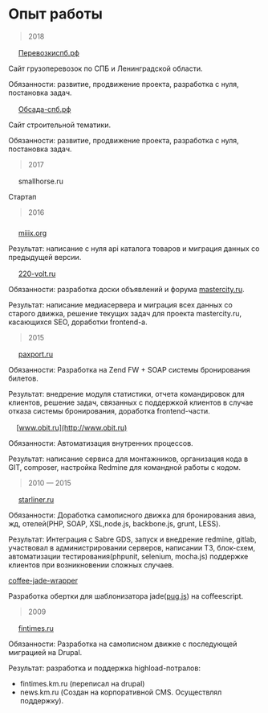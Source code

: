 # Опыт работы

> 2018

<img src="http://xn--90abialgn4afhes.xn--p1ai/favicon.ico" height="16"> [Перевозкиспб.рф](http://перевозкиспб.рф)

Сайт грузоперевозок по СПБ и Ленинградской области.

Обязанности: развитие, продвижение проекта, разработка с нуля, постановка задач.

<img src="http://xn----7sbacdp1enne.xn--p1ai/favicon.ico" height="16"> [Обсада-спб.рф](http://обсада-спб.рф)

Сайт строительной тематики.

Обязанности: развитие, продвижение проекта, разработка с нуля, постановка задач.

> 2017

<img src="https://content.screencast.com/users/artem4926/folders/Jing/media/031fb5d4-0e44-4cdc-85b3-f345836b42e3/00000011.png" height="16"> smallhorse.ru

Стартап

> 2016

<img src="http://miiix.org/favicon.ico" height="24" width="16"> [miiix.org](http://miiix.org)

Результат: написание с нуля api каталога товаров и миграция данных со предыдущей версии.

<img src="http://www.220-volt.ru/favicon.ico" height="16" width="16"> [220-volt.ru](http://www.220-volt.ru)

Обязанности: разработка доски объявлений и форума [mastercity.ru](http://mastercity.ru).

Результат: написание медиасервера и миграция всех данных со старого движка, решение текущих задач для проекта mastercity.ru, касающихся SEO, доработки frontend-а.

> 2015

<img src="https://static.tildacdn.com/tild3639-3138-4537-b966-623466643566/favicon.ico" width="16" height="16"> [paxport.ru](http://paxport.ru)

Обязанности: Разработка на Zend FW + SOAP системы бронирования билетов.

Результат: внедрение модуля статистики, отчета командировок для клиентов, решение задач, связанных с поддержкой клиентов в случае отказа системы бронирования, доработка frontend-части.

<img src="https://www.obit.ru/favicon.ico" height="16" width="16">[www.obit.ru](http://www.obit.ru)

Обязанности: Автоматизация внутренних процессов.

Результат: написание сервиса для монтажников, организация кода в GIT, composer, настройка Redmine для командной работы с кодом.


> 2010 — 2015

<img src="https://info.starliner.ru/wp-content/uploads/2018/02/icon-180x180-150x150.png" width="16" height="16"> [starliner.ru](http://starliner.ru)

Обязанности: Доработка самописного движка для бронирования авиа, жд, отелей(PHP, SOAP, XSL,node.js, backbone.js, grunt, LESS).

Результат: Интеграция с Sabre GDS, запуск и внедрение redmine, gitlab, участвовал в администрировании серверов, написании ТЗ, блок-схем, автоматизации тестирования(phpunit, selenium, mocha.js) поддержке клиентов при возникновении сложных случаев.

[coffee-jade-wrapper](https://www.npmjs.com/package/coffee-jade-wrapper)

Разработка обертки для шаблонизатора jade([pug.js](https://pugjs.org/api/getting-started.html)) на coffeescript.

> 2009

<img src="http://www.km.ru/favicon.ico" height="16" width="16"> [fintimes.ru](http://fintimes.ru)

Обязанности: Разработка на самописном движке с последующей миграцией на Drupal.

Результат: 
разработка и поддержка highload-потралов:
- fintimes.km.ru (переписал на drupal)
- news.km.ru (Создан на корпоративной CMS. Осуществлял поддержку).
 
